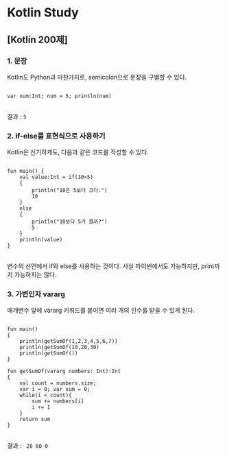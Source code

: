 # Kotlin Study 
## [Kotlin 200제]
### 1. 문장
Kotlin도 Python과 마찬가지로, semicolon으로 문장을 구별할 수 있다.
<pre>
<code>
var num:Int; num = 5; println(num)
</code>
</pre>
결과 : <code>5</code>
### 2. if-else를 표현식으로 사용하기
Kotlin은 신기하게도, 다음과 같은 코드를 작성할 수 있다.
<pre>
<code>
fun main() {
    val value:Int = if(10>5)
    {
        println("10은 5보다 크다.")
        10
    }
    else
    {
     	println("10보다 5가 클까?")
        5
    }
    println(value)
}
</code>
</pre>
변수의 선언에서 if와 else를 사용하는 것이다. 사실 파이썬에서도 가능하지만, print까지 가능하지는 않다.
### 3. 가변인자 vararg
매개변수 앞에 vararg 키워드를 붙이면 여러 개의 인수를 받을 수 있게 된다.
<pre>
<code>
fun main()
{
    println(getSumOf(1,2,3,4,5,6,7))
    println(getSumOf(10,20,30)
    println(getSumOf())
}

fun getSumOf(vararg numbers: Int):Int
{
    val count = numbers.size;
    var i = 0; var sum = 0;
    while(i < count){
        sum += numbers[i]
        i += 1
    }    
    return sum
}
</code>
</pre>
결과 : <code> 28 60 0 </code>
